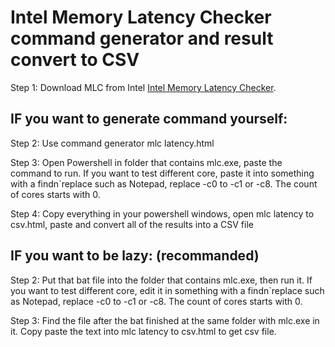 # Intel Memory Latency Checker command generator and result convert to CSV

Step 1:
Download MLC from Intel
 [Intel Memory Latency Checker](https://www.intel.com/content/www/us/en/developer/articles/tool/intelr-memory-latency-checker.html).

## IF you want to generate command yourself:

Step 2:
Use command generator
mlc latency.html

Step 3:
Open Powershell in folder that contains mlc.exe, paste the command to run.
If you want to test different core, paste it into something with a findn`replace such as Notepad, replace -c0 to -c1 or -c8. The count of cores starts with 0.

Step 4:
Copy everything in your powershell windows, open mlc latency to csv.html, paste and convert all of the results into a CSV file

## IF you want to be lazy: (recommanded)
Step 2:
Put that bat file into the folder that contains mlc.exe, then run it.
If you want to test different core, edit it in something with a findn`replace such as Notepad, replace -c0 to -c1 or -c8. The count of cores starts with 0.

Step 3:
Find the file after the bat finished at the same folder with mlc.exe in it. Copy paste the text into mlc latency to csv.html to get csv file.

